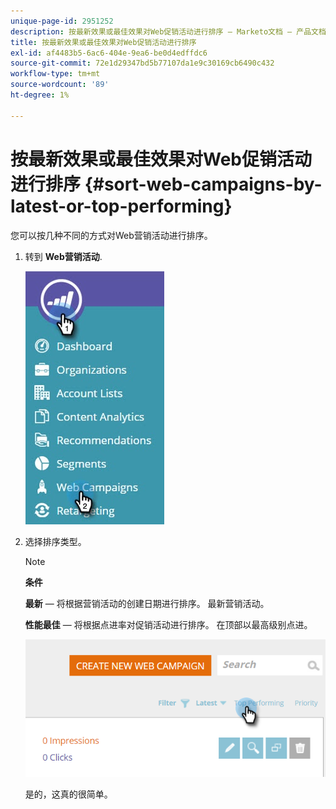 ```yaml
---
unique-page-id: 2951252
description: 按最新效果或最佳效果对Web促销活动进行排序 — Marketo文档 — 产品文档
title: 按最新效果或最佳效果对Web促销活动进行排序
exl-id: af4483b5-6ac6-404e-9ea6-be0d4edffdc6
source-git-commit: 72e1d29347bd5b77107da1e9c30169cb6490c432
workflow-type: tm+mt
source-wordcount: '89'
ht-degree: 1%

---
```


# 按最新效果或最佳效果对Web促销活动进行排序 {#sort-web-campaigns-by-latest-or-top-performing}

您可以按几种不同的方式对Web营销活动进行排序。

1. 转到 **Web营销活动**.

   ![](assets/web-campaigns-hand-1.jpg)

1. 选择排序类型。

   >[!NOTE]
   >
   >**条件**
   >
   >**最新**  — 将根据营销活动的创建日期进行排序。 最新营销活动。
   >
   >**性能最佳**  — 将根据点进率对促销活动进行排序。 在顶部以最高级别点进。

   ![](assets/image2016-11-4-13-3a34-3a59.png)

   是的，这真的很简单。
